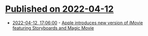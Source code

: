 # [Published on 2022-04-12](index.md)

* [2022-04-12, 17:06:00](https://news.ycombinator.com/item?id=31005399) - [Apple introduces new version of iMovie featuring Storyboards and Magic Movie](https://www.apple.com/newsroom/2022/04/apple-introduces-new-version-of-imovie-featuring-storyboards-and-magic-movie/)
